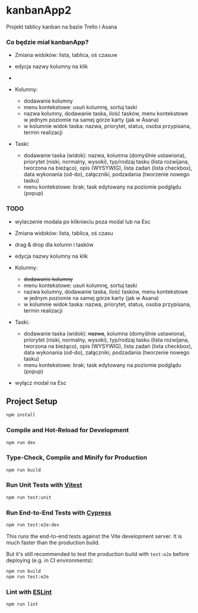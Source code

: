 # kanbanApp2

Projekt tablicy kanban na bazie Trello i Asana

### Co będzie miał kanbanApp?
- Zmiana widoków: lista, tablica, oś czasuw
- edycja nazwy kolumny na klik
- 
- Kolumny:
  - dodawanie kolumny
  - menu kontekstowe: usuń kolumnę, sortuj taski
  - nazwa kolumny, dodawanie taska, ilość tasków, menu kontekstowe w jednym poziomie na samej górze karty (jak w Asana)
  - w kolumnie widok taska: nazwa, priorytet, status, osoba przypisana, termin realizacji


- Taski:
  - dodawanie taska (widok): nazwa, kolumna (domyślnie ustawiona), priorytet (niski, normalny, wysoki), typ/rodzaj tasku (lista rozwijana, tworzona na bieżąco), opis (WYSYWIG), lista zadań (lista checkbox), data wykonania (od-do), załączniki, podzadania (tworzenie nowego tasku)
  - menu kontekstowe: brak; task edytowany na poziomie podglądu (popup)

### TODO
- wylaczenie modala po kliknieciu poza modal lub na Esc
- Zmiana widoków: lista, tablica, oś czasu
- drag & drop dla kolumn i tasków
- edycja nazwy kolumny na klik

- Kolumny:
    - ~~dodawanie kolumny~~
    - menu kontekstowe: usuń kolumnę, sortuj taski
    - nazwa kolumny, dodawanie taska, ilość tasków, menu kontekstowe w jednym poziomie na samej górze karty (jak w Asana)
    - w kolumnie widok taska: nazwa, priorytet, status, osoba przypisana, termin realizacji


- Taski:
    - dodawanie taska (widok): ~~nazwa~~, kolumna (domyślnie ustawiona), priorytet (niski, normalny, wysoki), typ/rodzaj tasku (lista rozwijana, tworzona na bieżąco), opis (WYSYWIG), lista zadań (lista checkbox), data wykonania (od-do), załączniki, podzadania (tworzenie nowego tasku)
    - menu kontekstowe: brak; task edytowany na poziomie podglądu (popup)
- wyłącz modal na Esc

## Project Setup

```sh
npm install
```

### Compile and Hot-Reload for Development

```sh
npm run dev
```

### Type-Check, Compile and Minify for Production

```sh
npm run build
```

### Run Unit Tests with [Vitest](https://vitest.dev/)

```sh
npm run test:unit
```

### Run End-to-End Tests with [Cypress](https://www.cypress.io/)

```sh
npm run test:e2e:dev
```

This runs the end-to-end tests against the Vite development server.
It is much faster than the production build.

But it's still recommended to test the production build with `test:e2e` before deploying (e.g. in CI environments):

```sh
npm run build
npm run test:e2e
```

### Lint with [ESLint](https://eslint.org/)

```sh
npm run lint
```
